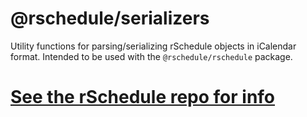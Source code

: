 # @rschedule/serializers

Utility functions for parsing/serializing rSchedule objects in iCalendar format. Intended to be used with the `@rschedule/rschedule` package.

# [See the rSchedule repo for info](https://gitlab.com/john.carroll.p/rschedule)
